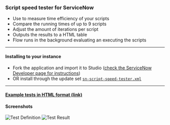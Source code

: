 ### Script speed tester for ServiceNow
- Use to measure time efficiency of your scripts
- Compare the running times of up to 9 scripts
- Adjust the amount of iterations per script
- Outputs the results to a HTML table
- Flow runs in the background evaluating an executing the scripts
---
#### Installing to your instance
- Fork the application and import it to Studio ([check the ServiceNow Developer page for instructions](https://developer.servicenow.com/dev.do#!/learn/learning-plans/washingtondc/new_to_servicenow/BNI_Lab_ForkRepo_washingtondc))
- OR install through the update set [`sn-script-speed-tester.xml`](https://github.com/nikalsson/sn-script-speed-tester/blob/main/sn-script-speed-tester.xml)
---

#### [Example tests in HTML format (link)](https://htmlpreview.github.io/?https%3A%2F%2Fgithub.com%2Fnikalsson%2Fsn-script-speed-tester%2Fblob%2Fmain%2Fglidemultipleupdate_speed_test.html=)

#### Screenshots

![Test Definition](https://github.com/nikalsson/sn-script-speed-tester/assets/41194476/07187e7c-18ac-4b3e-8695-8638067ac240)
![Test Result](https://github.com/nikalsson/sn-script-speed-tester/assets/41194476/467cb233-02ed-4d16-992e-2c6f03883ca7)
